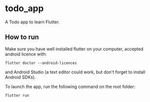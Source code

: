 # todo_app

A Todo app to learn Flutter.

## How to run
Make sure you have well installed flutter on your computer, accepted android licence with: 
```
flutter doctor --android-licences
```
and Android Studio (a text editor could work, but don't forget to install Android SDKs).

To launch the app, run the following command on the root folder: 
```
flutter run
```